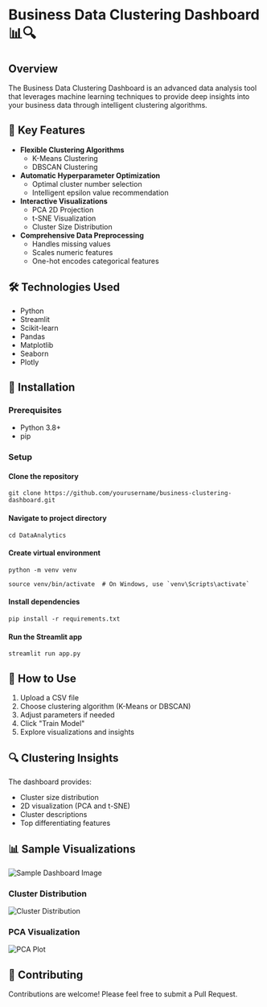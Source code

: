 # Business Data Clustering Dashboard 📊🔍

## Overview

The Business Data Clustering Dashboard is an advanced data analysis tool that leverages machine learning techniques to provide deep insights into your business data through intelligent clustering algorithms.

## 🌟 Key Features

- **Flexible Clustering Algorithms**
  - K-Means Clustering
  - DBSCAN Clustering
- **Automatic Hyperparameter Optimization**
  - Optimal cluster number selection
  - Intelligent epsilon value recommendation
- **Interactive Visualizations**
  - PCA 2D Projection
  - t-SNE Visualization
  - Cluster Size Distribution
- **Comprehensive Data Preprocessing**
  - Handles missing values
  - Scales numeric features
  - One-hot encodes categorical features

## 🛠 Technologies Used

- Python
- Streamlit
- Scikit-learn
- Pandas
- Matplotlib
- Seaborn
- Plotly

## 🚀 Installation

### Prerequisites
- Python 3.8+
- pip

### Setup

#### Clone the repository
```
git clone https://github.com/yourusername/business-clustering-dashboard.git
```
#### Navigate to project directory
```
cd DataAnalytics
```

#### Create virtual environment
```
python -m venv venv
```
```
source venv/bin/activate  # On Windows, use `venv\Scripts\activate`
```

#### Install dependencies
```
pip install -r requirements.txt
```

#### Run the Streamlit app
```
streamlit run app.py
```

## 📝 How to Use

1. Upload a CSV file
2. Choose clustering algorithm (K-Means or DBSCAN)
3. Adjust parameters if needed
4. Click "Train Model"
5. Explore visualizations and insights

## 🔍 Clustering Insights

The dashboard provides:
- Cluster size distribution
- 2D visualization (PCA and t-SNE)
- Cluster descriptions
- Top differentiating features

## 📊 Sample Visualizations
![Sample Dashboard Image](https://github.com/user-attachments/assets/eb0a33ae-061a-4267-98c2-5b4b039c6680)


### Cluster Distribution
![Cluster Distribution](cluster_dist.png)

### PCA Visualization
![PCA Plot](pca_plot.png)

## 🤝 Contributing

Contributions are welcome! Please feel free to submit a Pull Request.

